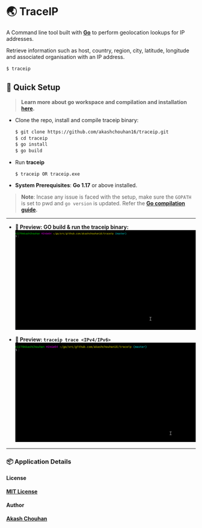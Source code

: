 # 🌏 TraceIP

A Command line tool built with **[Go](https://go.dev/ "Go Lang")** to perform geolocation lookups for IP addresses. 

Retrieve information such as host, country, region, city, latitude, longitude and associated organisation with an IP address.

```bash
$ traceip
```

## 📝 Quick Setup

> **Learn more about go workspace and compilation and installation [here](https://go.dev/doc/tutorial/compile-install "Visit go.dev docs").**

- Clone the repo, install and compile traceip binary:
  ```bash
  $ git clone https://github.com/akashchouhan16/traceip.git
  $ cd traceip
  $ go install
  $ go build
  ```
- Run **traceip** 
  ```
  $ traceip OR traceip.exe
  ```
* **System Prerequisites**: **Go 1.17** or above installed.
  
> **Note**: Incase any issue is faced with the setup, make sure the `GOPATH` is set to pwd and `go version` is updated. Refer the **[Go compilation guide](https://go.dev/doc/tutorial/compile-install "Visit go.dev docs").**

---

* **🔮 Preview: GO build & run the traceip binary:**
  ![Preview](./asset/build-and-run.gif)

* **🔮 Preview: `traceip trace <IPv4/IPv6>`**
  ![Preview](asset/trace-ip-v1.gif)
---

### 📦 Application Details
#### License
**[MIT License](https://github.com/akashchouhan16/traceip/blob/master/LICENSE "View License")**

#### Author
**[Akash Chouhan](https://github.com/akashchouhan16/ "akashchouhan16")**
